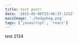 ```yaml
---
title: test post!
date: '2015-05-06T23:46:37.121Z'
mainImage: './hedgehog.png'
tags: ['javascript', 'react']
---
```


test 2134
